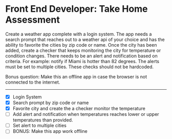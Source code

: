 # Front End Developer: Take Home Assessment

Create a weather app complete with a login system.  The app needs a search prompt that reaches out to a weather api of your choice and has the ability to favorite the cities by zip code or name. Once the city has been added, create a checker that keeps monitoring the city for temperature or condition changes.  There needs to be an alert and notification based on criteria.  For example: notify if Miami is hotter than 82 degrees.  The alerts must be set to multiple cities.  These checks should not be hardcoded.

Bonus question: Make this an offline app in case the browser is not connected to the internet.

---

- [x] Login System
- [x] Search prompt by zip code or name
- [x] Favorite city and create the a checker monitor the temperature
- [ ] Add alert and notification when temperatures reaches lower or upper temperatures than provided.
- [ ] Set alert to multiple cities
- [ ] BONUS: Make this app work offline
